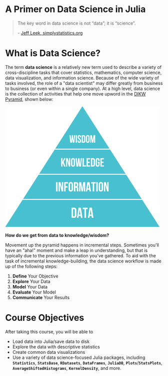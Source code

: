# A Primer on Data Science in Julia

> The key word in data science is not “data”; it is “science”.
>
> \- [Jeff Leek, simplystatistics.org](https://simplystatistics.org/2013/12/12/the-key-word-in-data-science-is-not-data-it-is-science/)

# What is Data Science?

The term **data science** is a relatively new term used to describe a variety of cross-discipline tasks that cover statistics, mathematics, computer science, data visualization, and information science.  Because of the wide variety of tasks involved, the role of a "data scientist" may differ greatly from business to business (or even within a single company).  At a high level, data science is the collection of activities that help one move upword in the [DIKW Pyramid](https://en.wikipedia.org/wiki/DIKW_pyramid), shown below:

![](assets/dikw_pyramid.png)

**How do we get from data to knowledge/wisdom?**

Movement up the pyramid happens in incremental steps.  Sometimes you'll have an "aha!" moment and make a leap in understanding, but that is typically due to the previous information you've gathered.  To aid with the task of incremental knowledge-building, the data science workflow is made up of the following steps:

1. **Define** Your Objective
2. **Explore** Your Data
3. **Model** Your Data
4. **Evaluate** Your Model
5. **Communicate** Your Results

# Course Objectives

After taking this course, you will be able to

- Load data into Julia/save data to disk
- Explore the data with descriptive statistics
- Create common data visualizations
- Use a variety of data science-focused Julia packages, including **`Statistics`**, **`StatsBase`**, **`RDatasets`**, **`DataFrames`**, **`JuliaDB`**, **`Plots`**/**`StatsPlots`**, **`AverageShiftedHistograms`**, **`KernelDensity`**, and more.
